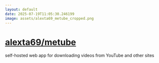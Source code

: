 ```yaml
---
layout: default
date: 2025-07-19T11:05:30.246199
image: assets/alexta69_metube_cropped.png
---
```


# [alexta69/metube](https://github.com/alexta69/metube)

self-hosted web app for downloading videos from YouTube and other sites
